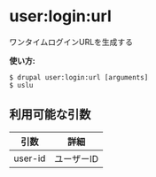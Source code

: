 # user:login:url
ワンタイムログインURLを生成する

**使い方:**
```
$ drupal user:login:url [arguments]
$ uslu  
```

## 利用可能な引数
引数 | 詳細
---------|-------------
user-id | ユーザーID
